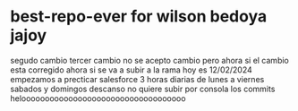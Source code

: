 # best-repo-ever for wilson bedoya jajoy
segudo cambio
tercer cambio
no se acepto cambio 
pero ahora si el cambio esta corregido 
ahora si se va a subir a la rama 
hoy es 12/02/2024 empezamos a precticar salesforce 3 horas diarias
de lunes a viernes
sabados y domingos descanso
no quiere subir por consola los commits
helooooooooooooooooooooooooooooooooooo